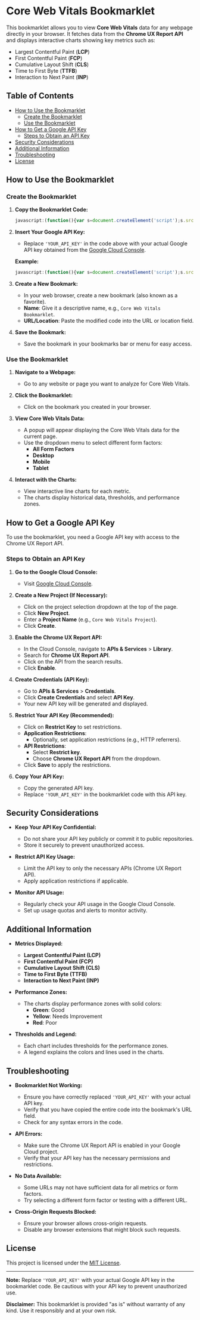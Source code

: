# Core Web Vitals Bookmarklet

This bookmarklet allows you to view **Core Web Vitals** data for any webpage directly in your browser. It fetches data from the **Chrome UX Report API** and displays interactive charts showing key metrics such as:

- Largest Contentful Paint (**LCP**)
- First Contentful Paint (**FCP**)
- Cumulative Layout Shift (**CLS**)
- Time to First Byte (**TTFB**)
- Interaction to Next Paint (**INP**)

## Table of Contents

- [How to Use the Bookmarklet](#how-to-use-the-bookmarklet)
  - [Create the Bookmarklet](#create-the-bookmarklet)
  - [Use the Bookmarklet](#use-the-bookmarklet)
- [How to Get a Google API Key](#how-to-get-a-google-api-key)
  - [Steps to Obtain an API Key](#steps-to-obtain-an-api-key)
- [Security Considerations](#security-considerations)
- [Additional Information](#additional-information)
- [Troubleshooting](#troubleshooting)
- [License](#license)

## How to Use the Bookmarklet

### Create the Bookmarklet

1. **Copy the Bookmarklet Code:**

    ```javascript
    javascript:(function(){var s=document.createElement('script');s.src='https://cdn.jsdelivr.net/gh/William-Harvey/bookmarklet-wh-cwv/cwv-history.js';s.onload=function(){runCWVBookmarklet('YOUR_API_KEY');};document.body.appendChild(s);})();
    ```

2. **Insert Your Google API Key:**

   - Replace `'YOUR_API_KEY'` in the code above with your actual Google API key obtained from the [Google Cloud Console](#how-to-get-a-google-api-key).

   **Example:**

    ```javascript
    javascript:(function(){var s=document.createElement('script');s.src='https://cdn.jsdelivr.net/gh/William-Harvey/bookmarklet-wh-cwv/cwv-history.js';s.onload=function(){runCWVBookmarklet('AIzaSyAtCJD5BVUp7g6r7GKlkV8h9IeUEPa-UsE');};document.body.appendChild(s);})();
    ```

3. **Create a New Bookmark:**

   - In your web browser, create a new bookmark (also known as a favorite).
   - **Name**: Give it a descriptive name, e.g., `Core Web Vitals Bookmarklet`.
   - **URL/Location**: Paste the modified code into the URL or location field.

4. **Save the Bookmark:**

   - Save the bookmark in your bookmarks bar or menu for easy access.

### Use the Bookmarklet

1. **Navigate to a Webpage:**

   - Go to any website or page you want to analyze for Core Web Vitals.

2. **Click the Bookmarklet:**

   - Click on the bookmark you created in your browser.

3. **View Core Web Vitals Data:**

   - A popup will appear displaying the Core Web Vitals data for the current page.
   - Use the dropdown menu to select different form factors:
     - **All Form Factors**
     - **Desktop**
     - **Mobile**
     - **Tablet**

4. **Interact with the Charts:**

   - View interactive line charts for each metric.
   - The charts display historical data, thresholds, and performance zones.

## How to Get a Google API Key

To use the bookmarklet, you need a Google API key with access to the Chrome UX Report API.

### Steps to Obtain an API Key

1. **Go to the Google Cloud Console:**

   - Visit [Google Cloud Console](https://console.cloud.google.com/).

2. **Create a New Project (If Necessary):**

   - Click on the project selection dropdown at the top of the page.
   - Click **New Project**.
   - Enter a **Project Name** (e.g., `Core Web Vitals Project`).
   - Click **Create**.

3. **Enable the Chrome UX Report API:**

   - In the Cloud Console, navigate to **APIs & Services** > **Library**.
   - Search for **Chrome UX Report API**.
   - Click on the API from the search results.
   - Click **Enable**.

4. **Create Credentials (API Key):**

   - Go to **APIs & Services** > **Credentials**.
   - Click **Create Credentials** and select **API Key**.
   - Your new API key will be generated and displayed.

5. **Restrict Your API Key (Recommended):**

   - Click on **Restrict Key** to set restrictions.
   - **Application Restrictions**:
     - Optionally, set application restrictions (e.g., HTTP referrers).
   - **API Restrictions**:
     - Select **Restrict key**.
     - Choose **Chrome UX Report API** from the dropdown.
   - Click **Save** to apply the restrictions.

6. **Copy Your API Key:**

   - Copy the generated API key.
   - Replace `'YOUR_API_KEY'` in the bookmarklet code with this API key.

## Security Considerations

- **Keep Your API Key Confidential:**

  - Do not share your API key publicly or commit it to public repositories.
  - Store it securely to prevent unauthorized access.

- **Restrict API Key Usage:**

  - Limit the API key to only the necessary APIs (Chrome UX Report API).
  - Apply application restrictions if applicable.

- **Monitor API Usage:**

  - Regularly check your API usage in the Google Cloud Console.
  - Set up usage quotas and alerts to monitor activity.

## Additional Information

- **Metrics Displayed:**

  - **Largest Contentful Paint (LCP)**
  - **First Contentful Paint (FCP)**
  - **Cumulative Layout Shift (CLS)**
  - **Time to First Byte (TTFB)**
  - **Interaction to Next Paint (INP)**

- **Performance Zones:**

  - The charts display performance zones with solid colors:
    - **Green**: Good
    - **Yellow**: Needs Improvement
    - **Red**: Poor

- **Thresholds and Legend:**

  - Each chart includes thresholds for the performance zones.
  - A legend explains the colors and lines used in the charts.

## Troubleshooting

- **Bookmarklet Not Working:**

  - Ensure you have correctly replaced `'YOUR_API_KEY'` with your actual API key.
  - Verify that you have copied the entire code into the bookmark's URL field.
  - Check for any syntax errors in the code.

- **API Errors:**

  - Make sure the Chrome UX Report API is enabled in your Google Cloud project.
  - Verify that your API key has the necessary permissions and restrictions.

- **No Data Available:**

  - Some URLs may not have sufficient data for all metrics or form factors.
  - Try selecting a different form factor or testing with a different URL.

- **Cross-Origin Requests Blocked:**

  - Ensure your browser allows cross-origin requests.
  - Disable any browser extensions that might block such requests.

## License

This project is licensed under the [MIT License](LICENSE).

---

**Note:** Replace `'YOUR_API_KEY'` with your actual Google API key in the bookmarklet code. Be cautious with your API key to prevent unauthorized use.

**Disclaimer:** This bookmarklet is provided "as is" without warranty of any kind. Use it responsibly and at your own risk.
